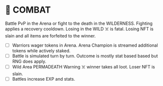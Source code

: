 # 🤺 COMBAT

Battle PvP in the Arena or fight to the death in the WILDERNESS. Fighting applies a recovery cooldown. Losing in the WILD ☠️ is fatal. Losing NFT is slain and all items are forfeited to the winner.

* [ ] Warriors wager tokens in Arena. Arena Champion is streamed additional tokens while actively staked.
* [ ] Battle is simulated turn by turn. Outcome is mostly stat based based but RNG does apply.
* [ ] Wild Area PERMADEATH Warning ☠️ winner takes all loot. Loser NFT is slain.
* [ ] Battles increase EXP and stats.
